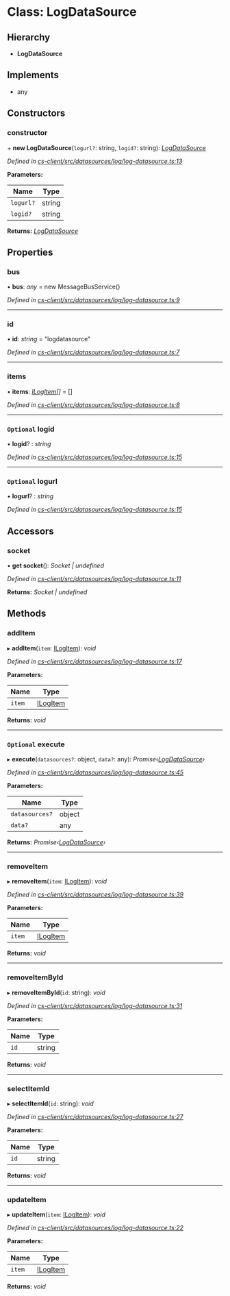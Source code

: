# Class: LogDataSource

## Hierarchy

* **LogDataSource**

## Implements

* any

## Constructors

###  constructor

\+ **new LogDataSource**(`logurl?`: string, `logid?`: string): *[LogDataSource](_cs_client_src_datasources_log_log_datasource_.logdatasource.md)*

*Defined in [cs-client/src/datasources/log/log-datasource.ts:13](https://github.com/RichardHovenkamp/csnext/blob/eefa977/packages/cs-client/src/datasources/log/log-datasource.ts#L13)*

**Parameters:**

Name | Type |
------ | ------ |
`logurl?` | string |
`logid?` | string |

**Returns:** *[LogDataSource](_cs_client_src_datasources_log_log_datasource_.logdatasource.md)*

## Properties

###  bus

• **bus**: *any* =  new MessageBusService()

*Defined in [cs-client/src/datasources/log/log-datasource.ts:9](https://github.com/RichardHovenkamp/csnext/blob/eefa977/packages/cs-client/src/datasources/log/log-datasource.ts#L9)*

___

###  id

• **id**: *string* = "logdatasource"

*Defined in [cs-client/src/datasources/log/log-datasource.ts:7](https://github.com/RichardHovenkamp/csnext/blob/eefa977/packages/cs-client/src/datasources/log/log-datasource.ts#L7)*

___

###  items

• **items**: *[ILogItem](../interfaces/_cs_client_src_datasources_log_log_item_.ilogitem.md)[]* =  []

*Defined in [cs-client/src/datasources/log/log-datasource.ts:8](https://github.com/RichardHovenkamp/csnext/blob/eefa977/packages/cs-client/src/datasources/log/log-datasource.ts#L8)*

___

### `Optional` logid

• **logid**? : *string*

*Defined in [cs-client/src/datasources/log/log-datasource.ts:15](https://github.com/RichardHovenkamp/csnext/blob/eefa977/packages/cs-client/src/datasources/log/log-datasource.ts#L15)*

___

### `Optional` logurl

• **logurl**? : *string*

*Defined in [cs-client/src/datasources/log/log-datasource.ts:15](https://github.com/RichardHovenkamp/csnext/blob/eefa977/packages/cs-client/src/datasources/log/log-datasource.ts#L15)*

## Accessors

###  socket

• **get socket**(): *Socket | undefined*

*Defined in [cs-client/src/datasources/log/log-datasource.ts:11](https://github.com/RichardHovenkamp/csnext/blob/eefa977/packages/cs-client/src/datasources/log/log-datasource.ts#L11)*

**Returns:** *Socket | undefined*

## Methods

###  addItem

▸ **addItem**(`item`: [ILogItem](../interfaces/_cs_client_src_datasources_log_log_item_.ilogitem.md)): *void*

*Defined in [cs-client/src/datasources/log/log-datasource.ts:17](https://github.com/RichardHovenkamp/csnext/blob/eefa977/packages/cs-client/src/datasources/log/log-datasource.ts#L17)*

**Parameters:**

Name | Type |
------ | ------ |
`item` | [ILogItem](../interfaces/_cs_client_src_datasources_log_log_item_.ilogitem.md) |

**Returns:** *void*

___

### `Optional` execute

▸ **execute**(`datasources?`: object, `data?`: any): *Promise‹[LogDataSource](_cs_client_src_datasources_log_log_datasource_.logdatasource.md)›*

*Defined in [cs-client/src/datasources/log/log-datasource.ts:45](https://github.com/RichardHovenkamp/csnext/blob/eefa977/packages/cs-client/src/datasources/log/log-datasource.ts#L45)*

**Parameters:**

Name | Type |
------ | ------ |
`datasources?` | object |
`data?` | any |

**Returns:** *Promise‹[LogDataSource](_cs_client_src_datasources_log_log_datasource_.logdatasource.md)›*

___

###  removeItem

▸ **removeItem**(`item`: [ILogItem](../interfaces/_cs_client_src_datasources_log_log_item_.ilogitem.md)): *void*

*Defined in [cs-client/src/datasources/log/log-datasource.ts:39](https://github.com/RichardHovenkamp/csnext/blob/eefa977/packages/cs-client/src/datasources/log/log-datasource.ts#L39)*

**Parameters:**

Name | Type |
------ | ------ |
`item` | [ILogItem](../interfaces/_cs_client_src_datasources_log_log_item_.ilogitem.md) |

**Returns:** *void*

___

###  removeItemById

▸ **removeItemById**(`id`: string): *void*

*Defined in [cs-client/src/datasources/log/log-datasource.ts:31](https://github.com/RichardHovenkamp/csnext/blob/eefa977/packages/cs-client/src/datasources/log/log-datasource.ts#L31)*

**Parameters:**

Name | Type |
------ | ------ |
`id` | string |

**Returns:** *void*

___

###  selectItemId

▸ **selectItemId**(`id`: string): *void*

*Defined in [cs-client/src/datasources/log/log-datasource.ts:27](https://github.com/RichardHovenkamp/csnext/blob/eefa977/packages/cs-client/src/datasources/log/log-datasource.ts#L27)*

**Parameters:**

Name | Type |
------ | ------ |
`id` | string |

**Returns:** *void*

___

###  updateItem

▸ **updateItem**(`item`: [ILogItem](../interfaces/_cs_client_src_datasources_log_log_item_.ilogitem.md)): *void*

*Defined in [cs-client/src/datasources/log/log-datasource.ts:22](https://github.com/RichardHovenkamp/csnext/blob/eefa977/packages/cs-client/src/datasources/log/log-datasource.ts#L22)*

**Parameters:**

Name | Type |
------ | ------ |
`item` | [ILogItem](../interfaces/_cs_client_src_datasources_log_log_item_.ilogitem.md) |

**Returns:** *void*
